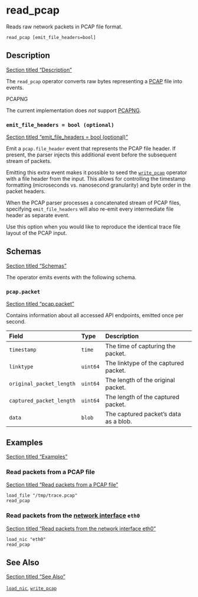 # read_pcap

Reads raw network packets in PCAP file format.

```tql
read_pcap [emit_file_headers=bool]
```

## Description

[Section titled “Description”](#description)

The `read_pcap` operator converts raw bytes representing a [PCAP](https://datatracker.ietf.org/doc/id/draft-gharris-opsawg-pcap-00.html) file into events.

PCAPNG

The current implementation does *not* support [PCAPNG](https://www.ietf.org/archive/id/draft-tuexen-opsawg-pcapng-05.html).

### `emit_file_headers = bool (optional)`

[Section titled “emit\_file\_headers = bool (optional)”](#emit_file_headers--bool-optional)

Emit a `pcap.file_header` event that represents the PCAP file header. If present, the parser injects this additional event before the subsequent stream of packets.

Emitting this extra event makes it possible to seed the [`write_pcap`](/reference/operators/write_pcap) operator with a file header from the input. This allows for controlling the timestamp formatting (microseconds vs. nanosecond granularity) and byte order in the packet headers.

When the PCAP parser processes a concatenated stream of PCAP files, specifying `emit_file_headers` will also re-emit every intermediate file header as separate event.

Use this option when you would like to reproduce the identical trace file layout of the PCAP input.

## Schemas

[Section titled “Schemas”](#schemas)

The operator emits events with the following schema.

### `pcap.packet`

[Section titled “pcap.packet”](#pcappacket)

Contains information about all accessed API endpoints, emitted once per second.

| Field                    | Type     | Description                           |
| :----------------------- | :------- | :------------------------------------ |
| `timestamp`              | `time`   | The time of capturing the packet.     |
| `linktype`               | `uint64` | The linktype of the captured packet.  |
| `original_packet_length` | `uint64` | The length of the original packet.    |
| `captured_packet_length` | `uint64` | The length of the captured packet.    |
| `data`                   | `blob`   | The captured packet’s data as a blob. |

## Examples

[Section titled “Examples”](#examples)

### Read packets from a PCAP file

[Section titled “Read packets from a PCAP file”](#read-packets-from-a-pcap-file)

```tql
load_file "/tmp/trace.pcap"
read_pcap
```

### Read packets from the [network interface](/reference/operators/load_nic) `eth0`

[Section titled “Read packets from the network interface eth0”](#read-packets-from-the-network-interface-eth0)

```tql
load_nic "eth0"
read_pcap
```

## See Also

[Section titled “See Also”](#see-also)

[`load_nic`](/reference/operators/load_nic), [`write_pcap`](/reference/operators/write_pcap)